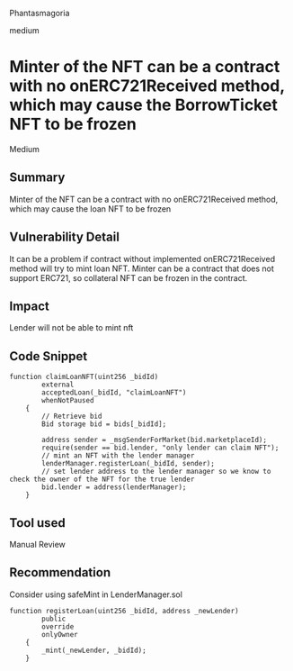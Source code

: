 Phantasmagoria

medium

# Minter of the NFT can be a contract with no onERC721Received method, which may cause the BorrowTicket NFT to be frozen

Medium
## Summary
Minter of the NFT can be a contract with no onERC721Received method, which may cause the loan NFT to be frozen
## Vulnerability Detail
It can be a problem if contract without implemented onERC721Received method will try to mint loan NFT. Minter can be a contract that does not support ERC721, so collateral NFT can be frozen in the contract.
## Impact
Lender will not be able to mint nft

## Code Snippet
```solidity
function claimLoanNFT(uint256 _bidId)
        external
        acceptedLoan(_bidId, "claimLoanNFT")
        whenNotPaused
    {
        // Retrieve bid
        Bid storage bid = bids[_bidId];

        address sender = _msgSenderForMarket(bid.marketplaceId);
        require(sender == bid.lender, "only lender can claim NFT");
        // mint an NFT with the lender manager
        lenderManager.registerLoan(_bidId, sender);
        // set lender address to the lender manager so we know to check the owner of the NFT for the true lender
        bid.lender = address(lenderManager); 
    }
```
## Tool used

Manual Review

## Recommendation
Consider using safeMint in LenderManager.sol
```solidity
function registerLoan(uint256 _bidId, address _newLender)
        public
        override
        onlyOwner
    {
        _mint(_newLender, _bidId);
    }
```